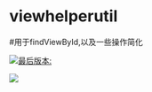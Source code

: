 # viewhelperutil

#用于findViewById,以及一些操作简化

[ ![最后版本:](https://api.bintray.com/packages/w1010479088/maven/viewhelperutil/images/download.svg) ](https://bintray.com/w1010479088/maven/viewhelperutil/_latestVersion)


[![](https://jitpack.io/v/w1010479088/viewhelperutil.svg)](https://jitpack.io/#w1010479088/viewhelperutil)
